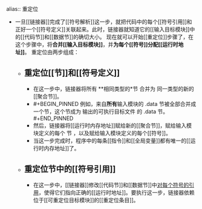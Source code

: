 alias:: 重定位

- 一旦[[链接器]]完成了[[符号解析]]这一步，就把代码中的每个[[符号引用]]和正好一个[[符号定义]]关联起来。此时，链接器就知道它的[[输入目标模块]]中的[[代码节]]和[[数据节]]的确切大小。
  现在就可以开始[[重定位]]步骤了，在这个步骤中，将**合并[[输入目标模块]]**，并**为每个[[符号]]分配[[运行时地址]]**。
  重定位由两步组成：
	- ## 重定位[[节]]和[[符号定义]]
		- 在这一步中，链接器将所有 **相同类型的*节 合并为 同一类型的新的[[聚合节]]。
		- #+BEGIN_PINNED
		  例如，来自**所有**输入模块的 .data 节被全部合并成一个节，这个节成为 输出的可执行目标文件 的 .data 节。
		  #+END_PINNED
		- 然后，链接器将[[运行时内存地址]]赋给新的[[聚合节]]，赋给输入模块定义的每个 节 ，以及赋给输入模块定义的每个[[符号]]。
		- 当这一步完成时，程序中的每条[[指令]]和[[全局变量]]都有唯一的[[运行时内存地址]]了。
	- ## 重定位节中的[[符号引用]]
		- 在这一步中，[[链接器]]修改[[代码节]]和[[数据节]]中[对每个符号的引用]([[符号引用]])，使得它们指向正确的[[运行时地址]]。要执行这一步，链接器依赖位于[[可重定位目标模块]]的[[重定位条目]]。